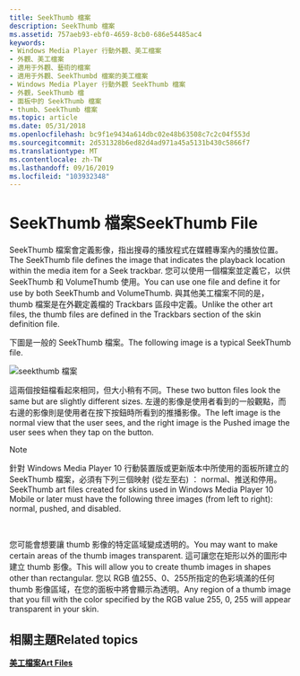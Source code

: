 ```yaml
---
title: SeekThumb 檔案
description: SeekThumb 檔案
ms.assetid: 757aeb93-ebf0-4659-8cb0-686e54485ac4
keywords:
- Windows Media Player 行動外觀、美工檔案
- 外觀、美工檔案
- 適用于外觀、藝術的檔案
- 適用于外觀、SeekThumbd 檔案的美工檔案
- Windows Media Player 行動外觀 SeekThumb 檔案
- 外觀，SeekThumb 檔
- 面板中的 SeekThumb 檔案
- thumb、SeekThumb 檔案
ms.topic: article
ms.date: 05/31/2018
ms.openlocfilehash: bc9f1e9434a614dbc02e48b63508c7c2c04f553d
ms.sourcegitcommit: 2d531328b6ed82d4ad971a45a5131b430c5866f7
ms.translationtype: MT
ms.contentlocale: zh-TW
ms.lasthandoff: 09/16/2019
ms.locfileid: "103932348"
---
```

# <a name="seekthumb-file"></a><span data-ttu-id="c68da-111">SeekThumb 檔案</span><span class="sxs-lookup"><span data-stu-id="c68da-111">SeekThumb File</span></span>

<span data-ttu-id="c68da-112">SeekThumb 檔案會定義影像，指出搜尋的播放程式在媒體專案內的播放位置。</span><span class="sxs-lookup"><span data-stu-id="c68da-112">The SeekThumb file defines the image that indicates the playback location within the media item for a Seek trackbar.</span></span> <span data-ttu-id="c68da-113">您可以使用一個檔案並定義它，以供 SeekThumb 和 VolumeThumb 使用。</span><span class="sxs-lookup"><span data-stu-id="c68da-113">You can use one file and define it for use by both SeekThumb and VolumeThumb.</span></span> <span data-ttu-id="c68da-114">與其他美工檔案不同的是，thumb 檔案是在外觀定義檔的 Trackbars 區段中定義。</span><span class="sxs-lookup"><span data-stu-id="c68da-114">Unlike the other art files, the thumb files are defined in the Trackbars section of the skin definition file.</span></span>

<span data-ttu-id="c68da-115">下圖是一般的 SeekThumb 檔案。</span><span class="sxs-lookup"><span data-stu-id="c68da-115">The following image is a typical SeekThumb file.</span></span>

![seekthumb 檔案](images/cesdksee.gif)

<span data-ttu-id="c68da-117">這兩個按鈕檔看起來相同，但大小稍有不同。</span><span class="sxs-lookup"><span data-stu-id="c68da-117">These two button files look the same but are slightly different sizes.</span></span> <span data-ttu-id="c68da-118">左邊的影像是使用者看到的一般觀點，而右邊的影像則是使用者在按下按鈕時所看到的推播影像。</span><span class="sxs-lookup"><span data-stu-id="c68da-118">The left image is the normal view that the user sees, and the right image is the Pushed image the user sees when they tap on the button.</span></span>

> [!Note]  
> <span data-ttu-id="c68da-119">針對 Windows Media Player 10 行動裝置版或更新版本中所使用的面板所建立的 SeekThumb 檔案，必須有下列三個映射 (從左至右) ： normal、推送和停用。</span><span class="sxs-lookup"><span data-stu-id="c68da-119">SeekThumb art files created for skins used in Windows Media Player 10 Mobile or later must have the following three images (from left to right): normal, pushed, and disabled.</span></span>

 

<span data-ttu-id="c68da-120">您可能會想要讓 thumb 影像的特定區域變成透明的。</span><span class="sxs-lookup"><span data-stu-id="c68da-120">You may want to make certain areas of the thumb images transparent.</span></span> <span data-ttu-id="c68da-121">這可讓您在矩形以外的圖形中建立 thumb 影像。</span><span class="sxs-lookup"><span data-stu-id="c68da-121">This will allow you to create thumb images in shapes other than rectangular.</span></span> <span data-ttu-id="c68da-122">您以 RGB 值255、0、255所指定的色彩填滿的任何 thumb 影像區域，在您的面板中將會顯示為透明。</span><span class="sxs-lookup"><span data-stu-id="c68da-122">Any region of a thumb image that you fill with the color specified by the RGB value 255, 0, 255 will appear transparent in your skin.</span></span>

## <a name="related-topics"></a><span data-ttu-id="c68da-123">相關主題</span><span class="sxs-lookup"><span data-stu-id="c68da-123">Related topics</span></span>

<dl> <dt>

[<span data-ttu-id="c68da-124">**美工檔案**</span><span class="sxs-lookup"><span data-stu-id="c68da-124">**Art Files**</span></span>](art-files-mobile.md)
</dt> </dl>

 

 




